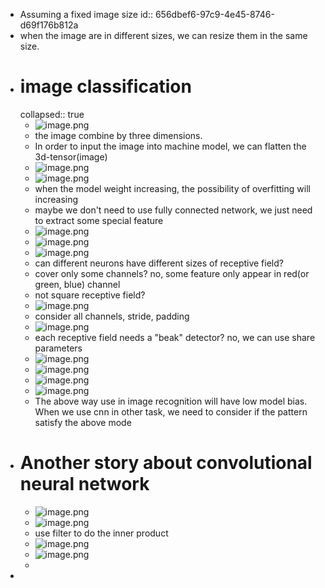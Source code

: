 - Assuming a fixed image size
  id:: 656dbef6-97c9-4e45-8746-d69f176b812a
- when the image are in different sizes, we can resize them in the same size.
- # image classification
  collapsed:: true
	- ![image.png](../assets/image_1701691563803_0.png)
	- the image combine by three dimensions.
	- In order to input the image into machine model, we can flatten the 3d-tensor(image)
	- ![image.png](../assets/image_1701691650500_0.png)
	- ![image.png](../assets/image_1701691673228_0.png)
	- when the model weight increasing, the possibility of overfitting will increasing
	- maybe we don't need to use fully connected network, we just need to extract some special feature
	- ![image.png](../assets/image_1701691793710_0.png)
	- ![image.png](../assets/image_1701691853948_0.png)
	- ![image.png](../assets/image_1701697825475_0.png)
	- can different neurons have different sizes of receptive field?
	- cover only some channels? no, some feature only appear in red(or green, blue) channel
	- not square receptive field?
	- ![image.png](../assets/image_1701697991649_0.png)
	- consider all channels, stride, padding
	- ![image.png](../assets/image_1701698108748_0.png)
	- each receptive field needs a "beak" detector? no, we can use share parameters
	- ![image.png](../assets/image_1701698245621_0.png)
	- ![image.png](../assets/image_1701698395770_0.png)
	- ![image.png](../assets/image_1701692693397_0.png)
	- ![image.png](../assets/image_1701698855402_0.png)
	- The above way use in image recognition will have low model bias. When we use cnn in other task, we need to consider if the pattern satisfy the above mode
- # Another story about convolutional neural network
	- ![image.png](../assets/image_1701699104213_0.png)
	- ![image.png](../assets/image_1701699475087_0.png)
	- use filter to do the inner product
	- ![image.png](../assets/image_1701699718693_0.png)
	- ![image.png](../assets/image_1701699941499_0.png)
	-
-